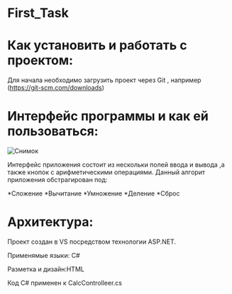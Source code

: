 # First_Task
# Как  установить и работать с проектом:
Для начала необходимо загрузить проект через Git , например (https://git-scm.com/downloads)

# Интерфейс программы и как ей пользоваться:
![Снимок](https://user-images.githubusercontent.com/89912206/131744383-6b594bc2-ab67-4cd4-ad07-29432702eb55.PNG)

Интерфейс приложения состоит из нескольки полей  ввода и вывода ,а также кнопок с арифметическими операциями.
Данный алгорит приложения обстрагирован под:

*Сложение
*Вычитание
*Умножение
*Деление
*Сброс


# Архитектура:

Проект создан в VS  посредством технологии  ASP.NET.

Применямые языки: С#

Разметка  и дизайн:HTML

Код  C# применен к СalcControlleer.cs



